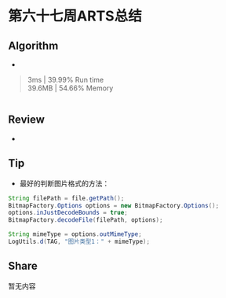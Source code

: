 # 第六十七周ARTS总结
## Algorithm
- []()
> 3ms | 39.99% Run time  
> 39.6MB | 54.66% Memory
```java

```

## Review
- []()

## Tip
+ 最好的判断图片格式的方法：
```java
String filePath = file.getPath();
BitmapFactory.Options options = new BitmapFactory.Options();
options.inJustDecodeBounds = true;
BitmapFactory.decodeFile(filePath, options);

String mimeType = options.outMimeType;
LogUtils.d(TAG, "图片类型1：" + mimeType);
```

## Share
暂无内容